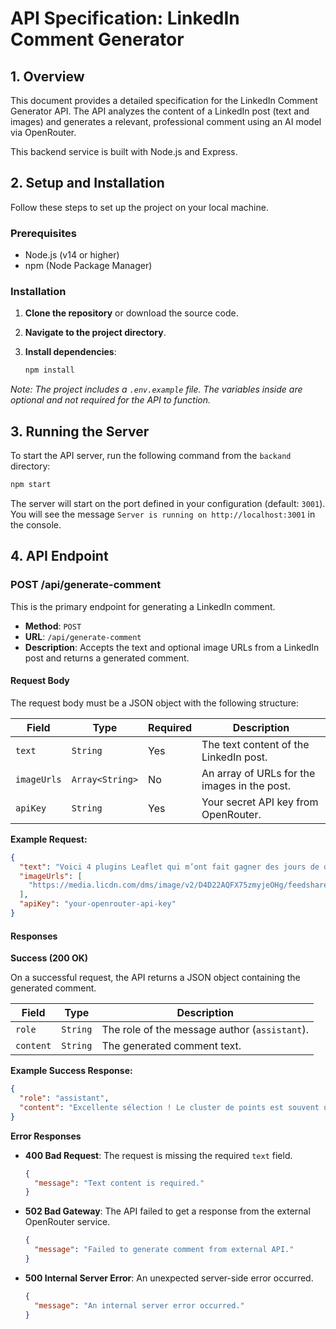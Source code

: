 # API Specification: LinkedIn Comment Generator

## 1. Overview

This document provides a detailed specification for the LinkedIn Comment Generator API. The API analyzes the content of a LinkedIn post (text and images) and generates a relevant, professional comment using an AI model via OpenRouter.

This backend service is built with Node.js and Express.

## 2. Setup and Installation

Follow these steps to set up the project on your local machine.

### Prerequisites

- Node.js (v14 or higher)
- npm (Node Package Manager)

### Installation

1.  **Clone the repository** or download the source code.

2.  **Navigate to the project directory**.

3.  **Install dependencies**:
    ```bash
    npm install
    ```

*Note: The project includes a `.env.example` file. The variables inside are optional and not required for the API to function.*

## 3. Running the Server

To start the API server, run the following command from the `backand` directory:

```bash
npm start
```

The server will start on the port defined in your configuration (default: `3001`). You will see the message `Server is running on http://localhost:3001` in the console.

## 4. API Endpoint

### POST /api/generate-comment

This is the primary endpoint for generating a LinkedIn comment.

- **Method**: `POST`
- **URL**: `/api/generate-comment`
- **Description**: Accepts the text and optional image URLs from a LinkedIn post and returns a generated comment.

#### Request Body

The request body must be a JSON object with the following structure:

| Field       | Type           | Required | Description                                       |
|-------------|----------------|----------|---------------------------------------------------|
| `text`      | `String`       | Yes      | The text content of the LinkedIn post.            |
| `imageUrls` | `Array<String>`| No       | An array of URLs for the images in the post.      |
| `apiKey`    | `String`       | Yes      | Your secret API key from OpenRouter.              |

**Example Request:**

```json
{
  "text": "Voici 4 plugins Leaflet qui m’ont fait gagner des jours de dev.",
  "imageUrls": [
    "https://media.licdn.com/dms/image/v2/D4D22AQFX75zmyjeOHg/feedshare-shrink_800/B4DZgSJEA4GsAk-/0/1752651023692?e=1755734400&v=beta&t=zbrmytPBbvljBBvzNDKYCAz35LT51XJHKWh8o-ShsfA"
  ],
  "apiKey": "your-openrouter-api-key"
}
```

#### Responses

**Success (200 OK)**

On a successful request, the API returns a JSON object containing the generated comment.

| Field     | Type     | Description                               |
|-----------|----------|-------------------------------------------|
| `role`    | `String` | The role of the message author (`assistant`). |
| `content` | `String` | The generated comment text.                 |

**Example Success Response:**

```json
{
  "role": "assistant",
  "content": "Excellente sélection ! Le cluster de points est souvent un vrai défi sur les cartes interactives. Avez-vous déjà testé des alternatives pour la gestion de grands volumes de données ?"
}
```

**Error Responses**

- **400 Bad Request**: The request is missing the required `text` field.
  ```json
  {
    "message": "Text content is required."
  }
  ```
- **502 Bad Gateway**: The API failed to get a response from the external OpenRouter service.
  ```json
  {
    "message": "Failed to generate comment from external API."
  }
  ```
- **500 Internal Server Error**: An unexpected server-side error occurred.
  ```json
  {
    "message": "An internal server error occurred."
  }
  ```
